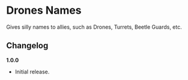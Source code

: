 # Drones Names

Gives silly names to allies, such as Drones, Turrets, Beetle Guards, etc.

## Changelog

**1.0.0**

* Initial release.
